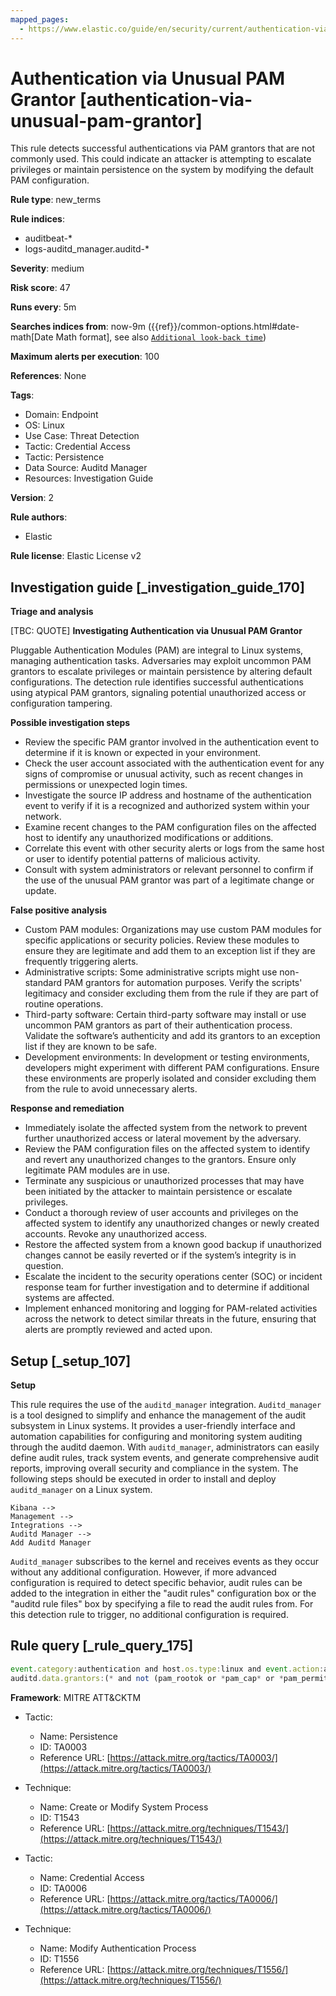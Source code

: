 ```yaml
---
mapped_pages:
  - https://www.elastic.co/guide/en/security/current/authentication-via-unusual-pam-grantor.html
---
```


# Authentication via Unusual PAM Grantor [authentication-via-unusual-pam-grantor]

This rule detects successful authentications via PAM grantors that are not commonly used. This could indicate an attacker is attempting to escalate privileges or maintain persistence on the system by modifying the default PAM configuration.

**Rule type**: new_terms

**Rule indices**:

* auditbeat-*
* logs-auditd_manager.auditd-*

**Severity**: medium

**Risk score**: 47

**Runs every**: 5m

**Searches indices from**: now-9m ({{ref}}/common-options.html#date-math[Date Math format], see also [`Additional look-back time`](docs-content://solutions/security/detect-and-alert/create-detection-rule.md#rule-schedule))

**Maximum alerts per execution**: 100

**References**: None

**Tags**:

* Domain: Endpoint
* OS: Linux
* Use Case: Threat Detection
* Tactic: Credential Access
* Tactic: Persistence
* Data Source: Auditd Manager
* Resources: Investigation Guide

**Version**: 2

**Rule authors**:

* Elastic

**Rule license**: Elastic License v2

## Investigation guide [_investigation_guide_170]

**Triage and analysis**

[TBC: QUOTE]
**Investigating Authentication via Unusual PAM Grantor**

Pluggable Authentication Modules (PAM) are integral to Linux systems, managing authentication tasks. Adversaries may exploit uncommon PAM grantors to escalate privileges or maintain persistence by altering default configurations. The detection rule identifies successful authentications using atypical PAM grantors, signaling potential unauthorized access or configuration tampering.

**Possible investigation steps**

* Review the specific PAM grantor involved in the authentication event to determine if it is known or expected in your environment.
* Check the user account associated with the authentication event for any signs of compromise or unusual activity, such as recent changes in permissions or unexpected login times.
* Investigate the source IP address and hostname of the authentication event to verify if it is a recognized and authorized system within your network.
* Examine recent changes to the PAM configuration files on the affected host to identify any unauthorized modifications or additions.
* Correlate this event with other security alerts or logs from the same host or user to identify potential patterns of malicious activity.
* Consult with system administrators or relevant personnel to confirm if the use of the unusual PAM grantor was part of a legitimate change or update.

**False positive analysis**

* Custom PAM modules: Organizations may use custom PAM modules for specific applications or security policies. Review these modules to ensure they are legitimate and add them to an exception list if they are frequently triggering alerts.
* Administrative scripts: Some administrative scripts might use non-standard PAM grantors for automation purposes. Verify the scripts' legitimacy and consider excluding them from the rule if they are part of routine operations.
* Third-party software: Certain third-party software may install or use uncommon PAM grantors as part of their authentication process. Validate the software’s authenticity and add its grantors to an exception list if they are known to be safe.
* Development environments: In development or testing environments, developers might experiment with different PAM configurations. Ensure these environments are properly isolated and consider excluding them from the rule to avoid unnecessary alerts.

**Response and remediation**

* Immediately isolate the affected system from the network to prevent further unauthorized access or lateral movement by the adversary.
* Review the PAM configuration files on the affected system to identify and revert any unauthorized changes to the grantors. Ensure only legitimate PAM modules are in use.
* Terminate any suspicious or unauthorized processes that may have been initiated by the attacker to maintain persistence or escalate privileges.
* Conduct a thorough review of user accounts and privileges on the affected system to identify any unauthorized changes or newly created accounts. Revoke any unauthorized access.
* Restore the affected system from a known good backup if unauthorized changes cannot be easily reverted or if the system’s integrity is in question.
* Escalate the incident to the security operations center (SOC) or incident response team for further investigation and to determine if additional systems are affected.
* Implement enhanced monitoring and logging for PAM-related activities across the network to detect similar threats in the future, ensuring that alerts are promptly reviewed and acted upon.


## Setup [_setup_107]

**Setup**

This rule requires the use of the `auditd_manager` integration. `Auditd_manager` is a tool designed to simplify and enhance the management of the audit subsystem in Linux systems. It provides a user-friendly interface and automation capabilities for configuring and monitoring system auditing through the auditd daemon. With `auditd_manager`, administrators can easily define audit rules, track system events, and generate comprehensive audit reports, improving overall security and compliance in the system. The following steps should be executed in order to install and deploy `auditd_manager` on a Linux system.

```
Kibana -->
Management -->
Integrations -->
Auditd Manager -->
Add Auditd Manager
```

`Auditd_manager` subscribes to the kernel and receives events as they occur without any additional configuration. However, if more advanced configuration is required to detect specific behavior, audit rules can be added to the integration in either the "audit rules" configuration box or the "auditd rule files" box by specifying a file to read the audit rules from. For this detection rule to trigger, no additional configuration is required.


## Rule query [_rule_query_175]

```js
event.category:authentication and host.os.type:linux and event.action:authenticated and event.outcome:success and
auditd.data.grantors:(* and not (pam_rootok or *pam_cap* or *pam_permit*))
```

**Framework**: MITRE ATT&CKTM

* Tactic:

    * Name: Persistence
    * ID: TA0003
    * Reference URL: [https://attack.mitre.org/tactics/TA0003/](https://attack.mitre.org/tactics/TA0003/)

* Technique:

    * Name: Create or Modify System Process
    * ID: T1543
    * Reference URL: [https://attack.mitre.org/techniques/T1543/](https://attack.mitre.org/techniques/T1543/)

* Tactic:

    * Name: Credential Access
    * ID: TA0006
    * Reference URL: [https://attack.mitre.org/tactics/TA0006/](https://attack.mitre.org/tactics/TA0006/)

* Technique:

    * Name: Modify Authentication Process
    * ID: T1556
    * Reference URL: [https://attack.mitre.org/techniques/T1556/](https://attack.mitre.org/techniques/T1556/)



